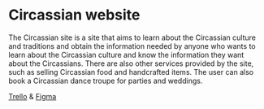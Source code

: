 # Circassian website 

The Circassian site is a site that aims to learn about the Circassian culture and traditions and obtain the information needed by anyone who wants to learn about the Circassian culture and know the information they want about the Circassians. There are also other services provided by the site, such as selling Circassian food and handcrafted items. The user can also book a Circassian dance troupe for parties and weddings.

[Trello](https://trello.com/b/SNmueceX/master)
&
[Figma](https://www.figma.com/file/2uKNNPSJrXMopD4lsWkxRo/Master-piece?node-id=0%3A1&t=U4DDLI8z5Amvin5V-0)
